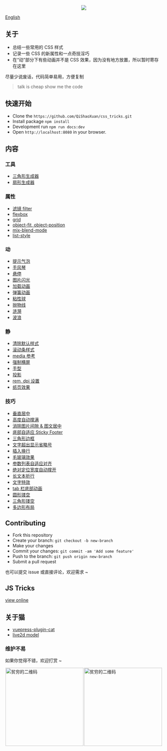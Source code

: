 <div align="center"><img src="https://raw.githubusercontent.com/QiShaoXuan/css_tricks/master/logo.png"></div>

<a href='https://github.com/QiShaoXuan/css_tricks/blob/master/README_en.md'>English</a>

## 关于

- 总结一些常用的 CSS 样式
- 记录一些 CSS 的新属性和一点奇技淫巧
- 在“动”部分下有些动画并不是 CSS 效果，因为没有地方放置，所以暂时寄存在这里

尽量少说废话，代码简单易用，方便复制

> talk is cheap show me the code

## 快速开始

- Clone the `https://github.com/QiShaoXuan/css_tricks.git`
- Install package `npm install`
- Development run `npm run docs:dev`
- Open `http://localhost:8080` in your browser.

## 内容 

### 工具
- <a href="https://qishaoxuan.github.io/css_tricks/createTriangle/">三角形生成器</a>
- <a href="https://qishaoxuan.github.io/css_tricks/sector/">扇形生成器</a>

### 属性
- <a href="https://qishaoxuan.github.io/css_tricks/filter/">滤镜 filter</a>
- <a href="https://qishaoxuan.github.io/css_tricks/flexbox/">flexbox</a>
- <a href="https://qishaoxuan.github.io/css_tricks/grid/">grid</a>
- <a href="https://qishaoxuan.github.io/css_tricks/object/">object-fit, object-position</a>
- <a href="https://qishaoxuan.github.io/css_tricks/mixBlendMode/">mix-blend-mode</a>
- <a href="https://qishaoxuan.github.io/css_tricks/list/">list-style</a>

### 动
- <a href="https://qishaoxuan.github.io/css_tricks/poptip/">提示气泡</a>
- <a href="https://qishaoxuan.github.io/css_tricks/accordion/">手风琴</a>
- <a href="https://qishaoxuan.github.io/css_tricks/hover/">悬停</a>
- <a href="https://qishaoxuan.github.io/css_tricks/flash/">图片闪光</a>
- <a href="https://qishaoxuan.github.io/css_tricks/loading/">加载动画</a>
- <a href="https://qishaoxuan.github.io/css_tricks/spring/">弹簧动画</a>
- <a href="https://qishaoxuan.github.io/css_tricks/stickyBall/">粘性球</a>
- <a href="https://qishaoxuan.github.io/css_tricks/parabola/">抛物线</a>
- <a href="https://qishaoxuan.github.io/css_tricks/notCSS/ripple">涟漪</a>
- <a href="https://qishaoxuan.github.io/css_tricks/notCSS/wave">波浪</a>

### 静
- <a href="https://qishaoxuan.github.io/css_tricks/reset/">清除默认样式</a>
- <a href="https://qishaoxuan.github.io/css_tricks/scrollTemp/">滚动条样式</a>
- <a href="https://qishaoxuan.github.io/css_tricks/media/">media 参考</a>
- <a href="https://qishaoxuan.github.io/css_tricks/landscapeScreen/">强制横屏</a>
- <a href="https://qishaoxuan.github.io/css_tricks/cursor/">手型</a>
- <a href="https://qishaoxuan.github.io/css_tricks/shadow/">投影</a>
- <a href="https://qishaoxuan.github.io/css_tricks/remDpi/">rem, dpi 设置</a>
- <a href="https://qishaoxuan.github.io/css_tricks/paper/">纸页效果</a>

### 技巧
- <a href="https://qishaoxuan.github.io/css_tricks/verticalMiddle/">垂直居中</a>
- <a href="https://qishaoxuan.github.io/css_tricks/autoHeight/">高度自动撑满</a>
- <a href="https://qishaoxuan.github.io/css_tricks/vertical/">消除图片间隙 & 图文居中</a>
- <a href="https://qishaoxuan.github.io/css_tricks/bottom/">底部自适应 Sticky Footer</a>
- <a href="https://qishaoxuan.github.io/css_tricks/triangle/">三角形边框</a>
- <a href="https://qishaoxuan.github.io/css_tricks/ellipsis/">文字超出显示省略号</a>
- <a href="https://qishaoxuan.github.io/css_tricks/lineBreak/">插入换行</a>
- <a href="https://qishaoxuan.github.io/css_tricks/glass/">毛玻璃效果</a>
- <a href="https://qishaoxuan.github.io/css_tricks/align/">参数列表自适应对齐</a>
- <a href="https://qishaoxuan.github.io/css_tricks/positionWidth/">绝对定位宽度自动撑开</a>
- <a href="https://qishaoxuan.github.io/css_tricks/longText/">长文本折行</a>
- <a href="https://qishaoxuan.github.io/css_tricks/textShadow/">文字特效</a>
- <a href="https://qishaoxuan.github.io/css_tricks/tab/">tab 栏底部动画</a>
- <a href="https://qishaoxuan.github.io/css_tricks/hollowOut/">圆形镂空</a>
- <a href="https://qishaoxuan.github.io/css_tricks/hollowOut/trangle.md">三角形镂空</a>
- <a href="https://qishaoxuan.github.io/css_tricks/polygonLayout/">多边形布局</a>


## Contributing

- Fork this repository
- Create your branch: `git checkout -b new-branch`
- Make your changes
- Commit your changes: `git commit -am 'Add some feature'`
- Push to the branch: `git push origin new-branch`
- Submit a pull request

也可以提交 issue 或直接评论，欢迎需求 ~

## JS Tricks

<a href="https://qishaoxuan.github.io/js_tricks/" target="_blank">view online</a>

## 关于猫

- <a href="https://github.com/QiShaoXuan/vuepress-plugin-cat" target="_blank">vuepress-plugin-cat</a>
- <a href="https://github.com/QiShaoXuan/live2DModel">live2d model</a>

### 维护不易

如果你觉得不错，欢迎打赏 ~

<div style="display: flex;justify-content: space-around;">
  <img width="250" src="https://raw.githubusercontent.com/QiShaoXuan/css_tricks/master/buyCoffee/alipay.png" alt="贫穷的二维码">
  <img width="250" src="https://raw.githubusercontent.com/QiShaoXuan/css_tricks/master/buyCoffee/wx.png" alt="贫穷的二维码">
</div>
